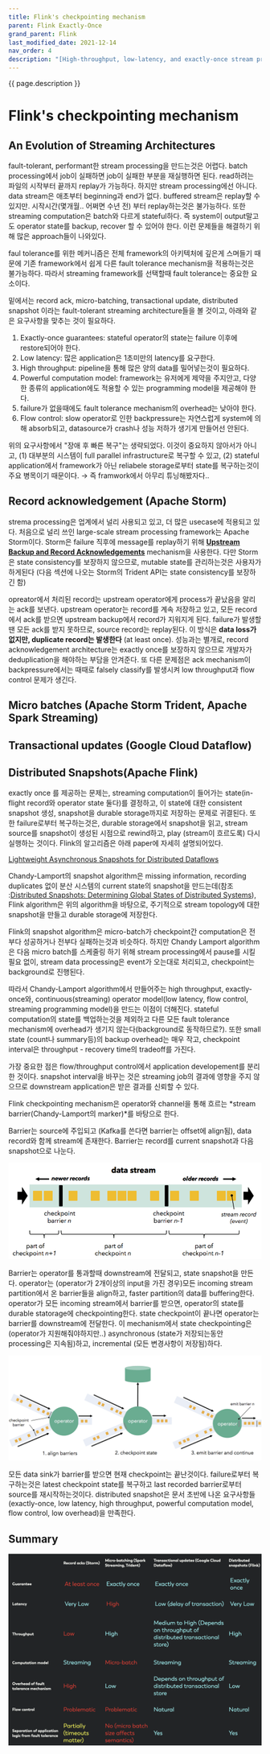 ```yaml
---
title: Flink's checkpointing mechanism
parent: Flink Exactly-Once
grand_parent: Flink
last_modified_date: 2021-12-14
nav_order: 4
description: "[High-throughput, low-latency, and exactly-once stream processing with Apache Flink](https://www.ververica.com/blog/high-throughput-low-latency-and-exactly-once-stream-processing-with-apache-flink) 를 번역한 글 입니다."
---
```

{{ page.description }}

# Flink's checkpointing mechanism

## An Evolution of Streaming Architectures

fault-tolerant, performant한 stream processing을 만드는것은 어렵다. batch processing에서 job이 실패하면 job이 실패한 부분을 재실행하면 된다. read하려는 파일의 시작부터 끝까지 replay가 가능하다. 하지만 stream processing에선 아니다. data stream은 애초부터 beginning과 end가 없다. buffered stream은 replay할 수 있지만. 시작시간(몇개월.. 어쩌면 수년 전) 부터 replay하는것은 불가능하다. 또한 streaming computation은 batch와 다르게 stateful하다. 즉 system이 output말고도 operator state를 backup, recover 할 수 있어야 한다. 이런 문제들을 해결하기 위해 많은 approach들이 나와있다.

faul tolerance를 위한 메커니즘은 전체 framework의 아키텍처에 깊은게 스며들기 때문에 기존 framework에서 쉽게 다른 fault tolerance mechanism을 적용하는것은 불가능하다. 따라서 streaming framework를 선택할때 fault tolerance는 중요한 요소이다.

밑에서는 record ack, micro-batching, transactional update, distributed snapshot 이라는 fault-tolerant streaming architecture들을 볼 것이고, 아래와 같은 요구사항을 맞추는 것이 필요하다.

1. Exactly-once guarantees: stateful operator의 state는 failure 이후에 restore되어야 한다.
2. Low latency: 많은 application은 1초미만의 latency를 요구한다.
3. High throughput: pipeline을 통해 많은 양의 data를 밀어넣는것이 필요하다.
4. Powerful computation model: framework는 유저에게 제약을 주지안고, 다양한 종류의 application에도 적용할 수 있는 programming model을 제공해야 한다.
5. failure가 없을때에도 fault tolerance mechanism의 overhead는 낮아야 한다.
6. Flow control: slow operator로 인한 backpressure는 자연스럽게 system에 의해 absorb되고, datasource가 crash나 성능 저하가 생기게 만들어선 안된다.

위의 요구사항에서 "장애 후 빠른 복구"는 생략되었다. 이것이 중요하지 않아서가 아니고,
(1) 대부분의 시스템이 full parallel infrastructure로 복구할 수 있고,
(2) stateful application에서 framework가 아닌 reliabele storage로부터 state를 복구하는것이 주요 병목이기 때문이다. → 즉 framwork에서 아무리 튜닝해봤자다..

## Record acknowledgement (Apache Storm)

strema processing은 업계에서 널리 사용되고 있고, 더 많은 usecase에 적용되고 있다. 처음으로 널리 쓰인 large-scale stream processing framework는 Apache Storm이다. Storm은 failure 직후에 message를 replay하기 위해 [**Upstream Backup and Record Acknowledgements**](https://storm.apache.org/documentation/Guaranteeing-message-processing.html) mechanism을 사용한다. 다만 Storm은 state consistency를 보장하지 않으므로, mutable state를 관리하는것은 사용자가 하게된다 (다음 섹션에 나오는 Storm의 Trident API는 state consistency를 보장하긴 함)

opreator에서 처리된 record는 upstream operator에게 process가 끝났음을 알리는 ack를 보낸다. upstream operator는 record를 계속 저장하고 있고, 모든 record에서 ack를 받으면 upstream backup에서 record가 지워지게 된다. failure가 발생할땐 모든 ack를 받지 못하므로, source record는 replay된다. 이 방식은 **data loss가 없지만, duplicate record는 발생한다** (at least once). 성능과는 별개로, record acknowledgement architecture는 exactly once를 보장하지 않으므로 개발자가 deduplication을 해야하는 부담을 안겨준다. 또 다른 문제점은 ack mechanism이 backpressure에서는 때때로 falsely classify를 발생시켜 low throughput과 flow control 문제가 생긴다.

## Micro batches (Apache Storm Trident, Apache Spark Streaming)

## Transactional updates (Google Cloud Dataflow)

## Distributed Snapshots(Apache Flink)

exactly once 를 제공하는 문제는, streaming computation이 들어가는 state(in-flight record와 operator state 둘다)를 결정하고, 이 state에 대한 consistent snapshot 생성, snapshot을 durable storage까지로 저장하는 문제로 귀결된다. 또한 failure로부터 복구하는것은, durable storage에서 snapshot을 읽고, stream source를 snapshot이 생성된 시점으로 rewind하고, play (stream이 흐르도록) 다시 실행하는 것이다. Flink의 알고리즘은 아래 paper에 자세히 설명되어있다.

[Lightweight Asynchronous Snapshots for Distributed Dataflows](/docs/flink/flink-exactly-once/lightweight-asynchronous-snapshots-for-distributed-systems.md)

Chandy-Lamport의 snapshot algorithm은 missing information, recording duplicates 없이 분산 시스템의 current state의 snapshot을 만드는데(참조 :[Distributed Snapshots: Determining Global States of Distributed Systems](https://blog.acolyer.org/2015/04/22/distributed-snapshots-determining-global-states-of-distributed-systems/)), Flink algorithm은 위의 algorithm을 바탕으로, 주기적으로 stream topology에 대한 snapshot을 만들고 durable storage에 저장한다.

Flink의 snapshot algorithm은 micro-batch가 checkpoint간 computation은 전부다 성공하거나 전부다 실패하는것과 비슷하다. 하지만 Chandy Lamport algorithm은 다음 micro batch를 스케줄링 하기 위해 stream processing에서 pause를 시킬 필요 없이, stream data processing은 event가 오는대로 처리되고, checkpoint는 background로 진행된다.

따라서 Chandy-Lamport algorithm에서 만들어주는 high throughput, exactly-once와, continuous(streaming) operator model(low latency, flow control, streaming programming model)을 만드는 이점이 더해진다. stateful computation의 state를 백업하는것을 제외하고 다른 모든 fault tolerance mechanism에 overhead가 생기지 않는다(background로 동작하므로?). 또한 small state (count나 summary등)의 backup overhead는 매우 작고, checkpoint interval은 throughput - recovery time의 tradeoff를 가진다.

가장 중요한 점은 flow/throughput control에서 application developement를 분리한 것이다. snapshot interval을 바꾸는 것은 streaming job의 결과에 영향을 주지 않으므로 downstream application은 받은 결과를 신뢰할 수 있다.

Flink checkpointing mechanism은 operator와 channel을 통해 흐르는 *stream barrier(Chandy-Lamport의 marker)*를 바탕으로 한다.

Barrier는 source에 주입되고 (Kafka를 쓴다면 barrier는 offset에 align됨), data record와 함께 stream에 존재한다. Barrier는 record를 current snapshot과 다음 snapshot으로 나눈다.

![barrier](flink-checkpointing-mechanism/Untitled.png)

Barrier는 operator를 통과할때 downstream에 전달되고, state snapshot을 만든다. operator는 (operator가 2개이상의 input을 가진 경우)모든 incoming stream partition에서 온 barrier들을 align하고, faster partition의 data를 buffering한다. operator가 모든 incoming stream에서 barrier를 받으면, operator의 state를 durable statorage에 checkpointing한다. state checkpoint이 끝나면 operator는 barrier를 downstream에 전달한다. 이 mechanism에서 state checkpointing은 (operator가 지원해줘야하지만..) asynchronous (state가 저장되는동안 processing은 지속됨)하고, incremental (모든 변경사항이 저장됨)하다.

![barrier state](flink-checkpointing-mechanism/Untitled1.png)

모든 data sink가 barrier를 받으면 현재 checkpoint는 끝난것이다. failure로부터 복구하는것은 latest checkpoint state를 복구하고 last recorded barrier로부터 source를 재시작하는것이다. distributed snapshot은 문서 초반에 나온 요구사항들 (exactly-once, low latency, high throughput, powerful computation model, flow control, low overhead)을 만족한다.

## Summary

![summary](flink-checkpointing-mechanism/Untitled2.png)

